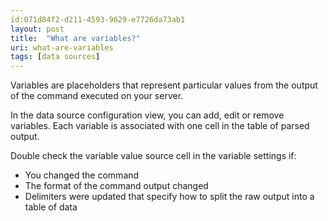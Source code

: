 ```yaml
---
id:071d84f2-d211-4593-9629-e7726da73ab1
layout: post
title:  "What are variables?"
uri: what-are-variables
tags: [data sources]
---
```


Variables are placeholders that represent particular values from the output of the command executed on your server.

<!--more-->

In the data source configuration view, you can add, edit or remove variables. Each variable is associated with one cell in the table of parsed output.

Double check the variable value source cell in the variable settings if:

*   You changed the command
*   The format of the command output changed
*   Delimiters were updated that specify how to split the raw output into a table of data
